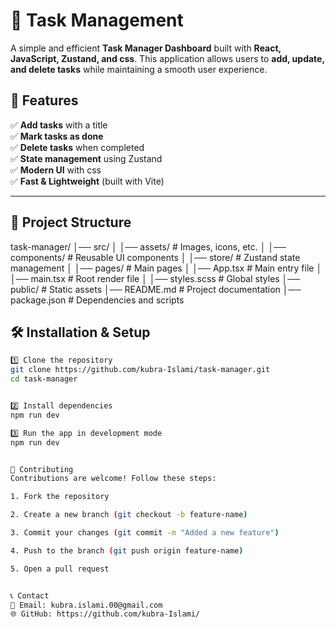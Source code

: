 # 📌 Task Management

A simple and efficient **Task Manager Dashboard** built with **React, JavaScript, Zustand, and css**. This application allows users to **add, update, and delete tasks** while maintaining a smooth user experience.

## 🚀 Features

✅ **Add tasks** with a title  
✅ **Mark tasks as done**  
✅ **Delete tasks** when completed  
✅ **State management** using Zustand  
✅ **Modern UI** with css  
✅ **Fast & Lightweight** (built with Vite)  

---

## 📂 Project Structure

task-manager/ │── src/ │ │── assets/ # Images, icons, etc. │ │── components/ # Reusable UI components │ │── store/ # Zustand state management │ │── pages/ # Main pages │ │── App.tsx # Main entry file │ │── main.tsx # Root render file │ │── styles.scss # Global styles │── public/ # Static assets │── README.md # Project documentation │── package.json # Dependencies and scripts


## 🛠 Installation & Setup


```sh
1️⃣ Clone the repository
git clone https://github.com/kubra-Islami/task-manager.git
cd task-manager


2️⃣ Install dependencies
npm run dev

3️⃣ Run the app in development mode
npm run dev


👥 Contributing
Contributions are welcome! Follow these steps:

1. Fork the repository

2. Create a new branch (git checkout -b feature-name)

3. Commit your changes (git commit -m "Added a new feature")

4. Push to the branch (git push origin feature-name)

5. Open a pull request


📞 Contact
📧 Email: kubra.islami.00@gmail.com
🌐 GitHub: https://github.com/kubra-Islami/
